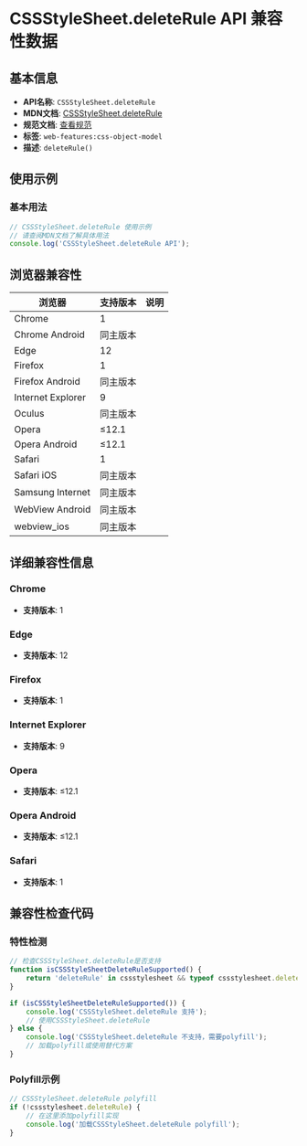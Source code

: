 # CSSStyleSheet.deleteRule API 兼容性数据

## 基本信息

- **API名称**: `CSSStyleSheet.deleteRule`
- **MDN文档**: [CSSStyleSheet.deleteRule](https://developer.mozilla.org/docs/Web/API/CSSStyleSheet/deleteRule)
- **规范文档**: [查看规范](https://drafts.csswg.org/cssom/#dom-cssstylesheet-deleterule)
- **标签**: `web-features:css-object-model`
- **描述**: `deleteRule()`

## 使用示例

### 基本用法

```javascript
// CSSStyleSheet.deleteRule 使用示例
// 请查阅MDN文档了解具体用法
console.log('CSSStyleSheet.deleteRule API');
```

## 浏览器兼容性

| 浏览器 | 支持版本 | 说明 |
|--------|----------|------|
| Chrome | 1 |  |
| Chrome Android | 同主版本 |  |
| Edge | 12 |  |
| Firefox | 1 |  |
| Firefox Android | 同主版本 |  |
| Internet Explorer | 9 |  |
| Oculus | 同主版本 |  |
| Opera | ≤12.1 |  |
| Opera Android | ≤12.1 |  |
| Safari | 1 |  |
| Safari iOS | 同主版本 |  |
| Samsung Internet | 同主版本 |  |
| WebView Android | 同主版本 |  |
| webview_ios | 同主版本 |  |

## 详细兼容性信息

### Chrome

- **支持版本**: 1

### Edge

- **支持版本**: 12

### Firefox

- **支持版本**: 1

### Internet Explorer

- **支持版本**: 9

### Opera

- **支持版本**: ≤12.1

### Opera Android

- **支持版本**: ≤12.1

### Safari

- **支持版本**: 1

## 兼容性检查代码

### 特性检测

```javascript
// 检查CSSStyleSheet.deleteRule是否支持
function isCSSStyleSheetDeleteRuleSupported() {
    return 'deleteRule' in cssstylesheet && typeof cssstylesheet.deleteRule === 'function';
}

if (isCSSStyleSheetDeleteRuleSupported()) {
    console.log('CSSStyleSheet.deleteRule 支持');
    // 使用CSSStyleSheet.deleteRule
} else {
    console.log('CSSStyleSheet.deleteRule 不支持，需要polyfill');
    // 加载polyfill或使用替代方案
}
```

### Polyfill示例

```javascript
// CSSStyleSheet.deleteRule polyfill
if (!cssstylesheet.deleteRule) {
    // 在这里添加polyfill实现
    console.log('加载CSSStyleSheet.deleteRule polyfill');
}
```

